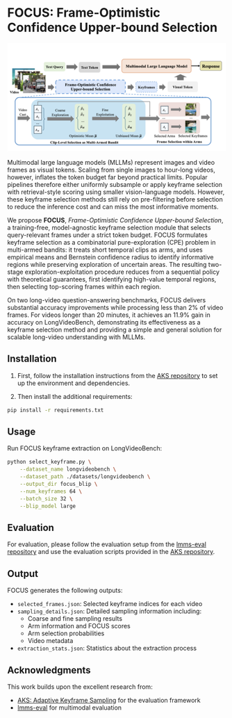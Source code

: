 # FOCUS: Frame-Optimistic Confidence Upper-bound Selection

![FOCUS Framework](fig/framework.png)

Multimodal large language models (MLLMs) represent images and video frames as visual tokens. Scaling from single images to hour-long videos, however, inflates the token budget far beyond practical limits. Popular pipelines therefore either uniformly subsample or apply keyframe selection with retrieval-style scoring using smaller vision-language models. However, these keyframe selection methods still rely on pre-filtering before selection to reduce the inference cost and can miss the most informative moments.

We propose **FOCUS**, *Frame-Optimistic Confidence Upper-bound Selection*, a training-free, model-agnostic keyframe selection module that selects query-relevant frames under a strict token budget. FOCUS formulates keyframe selection as a combinatorial pure-exploration (CPE) problem in multi-armed bandits: it treats short temporal clips as arms, and uses empirical means and Bernstein confidence radius to identify informative regions while preserving exploration of uncertain areas. The resulting two-stage exploration-exploitation procedure reduces from a sequential policy with theoretical guarantees, first identifying high-value temporal regions, then selecting top-scoring frames within each region.

On two long-video question-answering benchmarks, FOCUS delivers substantial accuracy improvements while processing less than 2% of video frames. For videos longer than 20 minutes, it achieves an 11.9% gain in accuracy on LongVideoBench, demonstrating its effectiveness as a keyframe selection method and providing a simple and general solution for scalable long-video understanding with MLLMs.


## Installation

1. First, follow the installation instructions from the [AKS repository](https://github.com/ncTimTang/AKS) to set up the environment and dependencies.

2. Then install the additional requirements:
```bash
pip install -r requirements.txt
```

## Usage

Run FOCUS keyframe extraction on LongVideoBench:

```bash
python select_keyframe.py \
    --dataset_name longvideobench \
    --dataset_path ./datasets/longvideobench \
    --output_dir focus_blip \
    --num_keyframes 64 \
    --batch_size 32 \
    --blip_model large
```

## Evaluation

For evaluation, please follow the evaluation setup from the [lmms-eval repository](https://github.com/EvolvingLMMs-Lab/lmms-eval) and use the evaluation scripts provided in the [AKS repository](https://github.com/ncTimTang/AKS).

## Output

FOCUS generates the following outputs:

- `selected_frames.json`: Selected keyframe indices for each video
- `sampling_details.json`: Detailed sampling information including:
  - Coarse and fine sampling results
  - Arm information and FOCUS scores
  - Arm selection probabilities
  - Video metadata
- `extraction_stats.json`: Statistics about the extraction process


## Acknowledgments

This work builds upon the excellent research from:
- [AKS: Adaptive Keyframe Sampling](https://github.com/ncTimTang/AKS) for the evaluation framework
- [lmms-eval](https://github.com/EvolvingLMMs-Lab/lmms-eval) for multimodal evaluation

